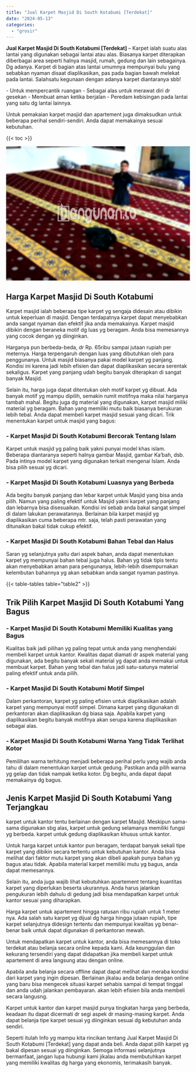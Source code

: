 ```yaml
---
title: "Jual Karpet Masjid Di South Kotabumi [Terdekat]"
date: "2024-05-13"
categories: 
  - "grosir"
---
```


**Jual Karpet Masjid Di South Kotabumi \[Terdekat\]** – Karpet ialah suatu alas lantai yang digunakan sebagai lantai atau alas. Biasanya karpet diterapkan diberbagai area seperti halnya masjid, rumah, gedung dan lain sebagainya. Dg adanya. Karpet di bagian atas lantai umumnya mempunyai bulu yang sebabkan nyaman disaat diaplikasikan, pas pada bagian bawah melekat pada lantai. Salahsatu kegunaan dengan adanya karpet diantaranya sbb!

\- Untuk mempercantik ruangan - Sebagai alas untuk merawat diri dr gesekan - Membuat aman ketika berjalan - Peredam kebisingan pada lantai yang satu dg lantai lainnya.

Untuk pemakaian karpet masjid dan apartement juga dimaksudkan untuk beberapa perihal sendiri-sendiri. Anda dapat memakainya sesuai kebutuhan.

{{< toc >}}

![Jual Karpet Masjid Di South Kotabumi [Terdekat]](/images/grosir-karpet-murah-34.png)

## Harga Karpet Masjid Di South Kotabumi

Karpet masjid ialah beberapa tipe karpet yg sengaja didesain atau dibikin untuk keperluan di masjid. Dengan terdapatnya karpet dapat menyebabkan anda sangat nyaman dan efektif jika anda memakainya. Karpet masjid dibikin dengan beraneka motif dg luas yg beragam. Anda bisa memesannya yang cocok dengan yg diinginkan.

Harganya pun berbeda-beda, dr Rp. 65ribu sampai jutaan rupiah per meternya. Harga terpengaruh dengan luas yang dibutuhkan oleh para penggunanya. Untuk masjid biasanya pakai model karpet yg panjang. Kondisi ini karena jadi lebih efisien dan dapat diaplikasikan secara serentak sekaligus. Karpet yang panjang udah begitu banyak diterapkan di sangat banyak Masjid.

Selain itu, harga juga dapat ditentukan oleh motif karpet yg dibuat. Ada banyak motif yg mampu dipilih, semakin rumit motifnya maka nilai harganya tambah mahal. Begitu juga dg material yang digunakan, karpet masjid miliki material yg beragam. Bahan yang memiliki mutu baik biasanya berukuran lebih tebal. Anda dapat membeli karpet masjid sesuai yang dicari. Trik menentukan karpet untuk masjid yang bagus:

### \- Karpet Masjid Di South Kotabumi Bercorak Tentang Islam

Karpet untuk masjid yg paling baik yakni punyai model khas islam. Beberapa diantaranya seperti halnya gambar Masjid, gambar Ka’bah, dsb. Pada intinya model karpet yang digunakan terkait mengenai Islam. Anda bisa pilih sesuai yg dicari.

### \- Karpet Masjid Di South Kotabumi Luasnya yang Berbeda

Ada begitu banyak panjang dan lebar karpet untuk Masjid yang bisa anda pilih. Namun yang paling efektif untuk Masjid yakni karpet yang panjang dan lebarnya bisa disesuaikan. Kondisi ini sebab anda bakal sangat simpel di dalam lakukan perawatannya. Berlainan bila karpet masjid yg diaplikasikan cuma beberapa mtr. saja, telah pasti perawatan yang ditunaikan bakal tidak cukup efektif.

### \- Karpet Masjid Di South Kotabumi Bahan Tebal dan Halus

Saran yg selanjutnya yaitu dari aspek bahan, anda dapat menentukan karpet yg mempunyai bahan tebal juga halus. Bahan yg tidak tipis tentu akan menyebabkan aman para pengunanya, lebih-lebih disempurnakan kelembutan bahannya yg akan sebabkan anda sangat nyaman pastinya.

{{< table-tables table="table2" >}}

## Trik Pilih Karpet Masjid Di South Kotabumi Yang Bagus

### \- Karpet Masjid Di South Kotabumi Memiliki Kualitas yang Bagus

Kualitas baik jadi pilihan yg paling tepat untuk anda yang menghendaki membeli karpet untuk kantor. Kwalitas dapat diamati dr aspek material yang digunakan, ada begitu banyak sekali material yg dapat anda memakai untuk membuat karpet. Bahan yang tebal dan halus jadi satu-satunya material paling efektif untuk anda pilih.

### \- Karpet Masjid Di South Kotabumi Motif Simpel

Dalam perkantoran, karpet yg paling efisien untuk diaplikasikan adalah karpet yang mempunyai motif simpel. Dimana karpet yang digunakan di perkantoran akan diaplikasikan dg biasa saja. Apabila karpet yang diaplikasikan begitu banyak motifnya akan serupa karena diaplikasikan sebagai alas.

### \- Karpet Masjid Di South Kotabumi Warna Yang Tidak Terlihat Kotor

Pemilihan warna terhitung menjadi beberapa perihal perlu yang wajib anda tahu di dalam menentukan karpet untuk gedung. Pastikan anda pilih warna yg gelap dan tidak nampak ketika kotor. Dg begitu, anda dapat dapat memakainya dg bagus.

## Jenis Karpet Masjid Di South Kotabumi Yang Terjangkau

karpet untuk kantor tentu berlainan dengan karpet Masjid. Meskipun sama-sama digunakan sbg alas, karpet untuk gedung selamanya memiliki fungsi yg berbeda. karpet untuk gedung diaplikasikan khusus untuk kantor.

Untuk harga karpet untuk kantor pun beragam, terdapat banyak sekali tipe karpet yang dibikin secara tertentu untuk kebutuhan kantor. Anda bisa melihat dari faktor mutu karpet yang akan dibeli apakah punya bahan yg bagus atau tidak. Apabila material karpet memiliki mutu yg bagus, anda dapat memesannya.

Selain itu, anda juga wajib lihat kebutuhkan apartement tentang kuantitas karpet yang diperlukan beserta ukurannya. Anda harus jalankan pengukuran lebih dahulu di gedung jadi bisa mendapatkan karpet untuk kantor sesuai yang diharapkan.

Harga karpet untuk apartement hingga ratusan ribu rupiah untuk 1 meter nya. Ada salah satu karpet yg dijual dg harga hingga jutaan rupiah, tipe karpet selanjutnya didesign tertentu dan mempunyai kwalitas yg benar-benar baik untuk dapat digunakan di perkantoran mewah.

Untuk mendapatkan karpet untuk kantor, anda bisa memesannya di toko terdekat atau belanja secara online kepada kami. Ada keunggulan dan kekurang tersendiri yang dapat didapatkan jika membeli karpet untuk apartement di area langsung atau dengan online.

Apabila anda belanja secara offline dapat dapat melihat dan meraba kondisi dari karpet yang ingin dipesan. Berlainan jikalau anda belanja dengan online yang baru bisa mengecek situasi karpet sehabis sampai di tempat tinggal dan anda udah jalankan pembayaran. akan lebih efisien bila anda membeli secara langusng.

Karpet untuk kantor dan karpet masjid punya tingkatan harga yang berbeda, keadaan itu dapat dicermati dr segi aspek dr masing-masing karpet. Anda dapat belanja tipe karpet sesuai yg diinginkan sesuai dg kebutuhan anda sendiri.

Seperti itulah Info yg mampu kita rincikan tentang Jual Karpet Masjid Di South Kotabumi \[Terdekat\] yang dapat anda beli. Anda dapat pilih karpet yg bakal dipesan sesuai yg diinginkan. Semoga informasi selanjutnya bermanfaat, jangan lupa hubungi kami jikalau anda membutuhkan karpet yang memiliki kwalitas dg harga yang ekonomis, terimakasih banyak.
